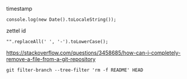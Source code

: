 
timestamp

	console.log(new Date().toLocaleString());

zettel id

	"".replaceAll(' ', '-').toLowerCase();


https://stackoverflow.com/questions/3458685/how-can-i-completely-remove-a-file-from-a-git-repository

```
git filter-branch --tree-filter 'rm -f README' HEAD
```